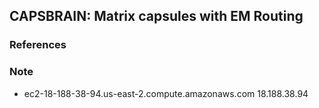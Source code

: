 ## CAPSBRAIN: Matrix capsules with EM Routing



### References


### Note
* ec2-18-188-38-94.us-east-2.compute.amazonaws.com 18.188.38.94
